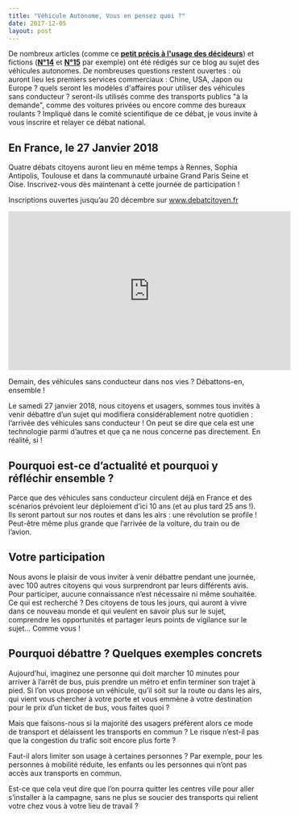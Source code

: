 ```yaml
---
title: "Véhicule Autonome, Vous en pensez quoi ?"
date: 2017-12-05
layout: post
---
```


De nombreux articles (comme ce <a href="http://transportsdufutur.ademe.fr/2017/06/vehicules-autonomes-decideurs.html" target="_blank" rel="noopener"><strong>petit précis à l'usage des décideurs</strong></a>) et fictions (<a href="http://transportsdufutur.ademe.fr/2017/03/fiction-congestion-robotisee.html" target="_blank" rel="noopener"><strong>N°14</strong></a> et <a href="http://transportsdufutur.ademe.fr/2017/09/fiction-lautomobile-grand.html" target="_blank" rel="noopener"><strong>N°15</strong></a> par exemple) ont été rédigés sur ce blog au sujet des véhicules autonomes. De nombreuses questions restent ouvertes : où auront lieu les premiers services commerciaux : Chine, USA, Japon ou Europe ? quels seront les modèles d'affaires pour utiliser des véhicules sans conducteur ? seront-ils utilisés comme des transports publics "à la demande", comme des voitures privées ou encore comme des bureaux roulants ? Impliqué dans le comité scientifique de ce débat, je vous invite à vous inscrire et relayer ce débat national.
<h2>En France, le 27 Janvier 2018</h2>
Quatre débats citoyens auront lieu en même temps à Rennes, Sophia Antipolis, Toulouse et dans la communauté urbaine Grand Paris Seine et Oise. Inscrivez-vous dès maintenant à cette journée de participation !
Inscriptions ouvertes jusqu’au 20 décembre sur www.debatcitoyen.fr

<iframe src="https://www.youtube.com/embed/9LTwj7JLpEU" width="560" height="315" frameborder="0" allowfullscreen="allowfullscreen"></iframe>

Demain, des véhicules sans conducteur dans nos vies ? Débattons-en, ensemble !

<!--more-->Le samedi 27 janvier 2018, nous citoyens et usagers, sommes tous invités à venir débattre d’un sujet qui modifiera considérablement notre quotidien : l’arrivée des véhicules sans conducteur ! On peut se dire que cela est une technologie parmi d’autres et que ça ne nous concerne pas directement. En réalité, si !
<h2>Pourquoi est-ce d’actualité et pourquoi y réfléchir ensemble ?</h2>
Parce que des véhicules sans conducteur circulent déjà en France et des scénarios prévoient leur déploiement d’ici 10 ans (et au plus tard 25 ans !). Ils seront partout sur nos routes et dans les airs : une révolution se profile ! Peut-être même plus grande que l’arrivée de la voiture, du train ou de l’avion.
<h2>Votre participation</h2>
Nous avons le plaisir de vous inviter à venir débattre pendant une journée, avec 100 autres citoyens qui vous surprendront par leurs différents avis. Pour participer, aucune connaissance n’est nécessaire ni même souhaitée. Ce qui est recherché ? Des citoyens de tous les jours, qui auront à vivre dans ce nouveau monde et qui veulent en savoir plus sur le sujet, comprendre les opportunités et partager leurs points de vigilance sur le sujet... Comme vous !
<h2>Pourquoi débattre ? Quelques exemples concrets</h2>
Aujourd’hui, imaginez une personne qui doit marcher 10 minutes pour arriver à l’arrêt de bus, puis prendre un métro et enfin terminer son trajet à pied. Si l’on vous propose un véhicule, qu’il soit sur la route ou dans les airs, qui vient vous chercher à votre porte et vous emmène à votre destination pour le prix d’un ticket de bus, vous faites quoi ?
Mais que faisons-nous si la majorité des usagers préfèrent alors ce mode de transport et délaissent les transports en commun ? Le risque n’est-il pas que la congestion du trafic soit encore plus forte ?
Faut-il alors limiter son usage à certaines personnes ? Par exemple, pour les personnes à mobilité réduite, les enfants ou les personnes qui n’ont pas accès aux transports en commun.
Est-ce que cela veut dire que l’on pourra quitter les centres ville pour aller s’installer à la campagne, sans ne plus se soucier des transports qui relient votre chez vous à votre lieu de travail ?